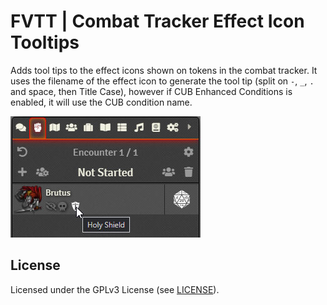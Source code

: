 # FVTT | Combat Tracker Effect Icon Tooltips

Adds tool tips to the effect icons shown on tokens in the combat tracker.
It uses the filename of the effect icon to generate the tool tip (split on `-`, `_`, `.` and space, then Title Case), however if CUB Enhanced Conditions is enabled, it will use the CUB condition name.

![Preview](preview.jpg)

## License

Licensed under the GPLv3 License (see [LICENSE](LICENSE)).
